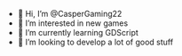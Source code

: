 - 👋 Hi, I’m @CasperGaming22
- 👀 I’m interested in new games
- 🌱 I’m currently learning GDScript
- 💞️ I’m looking to develop a lot of good stuff

<!---
CasperGaming22/CasperGaming22 is a ✨ special ✨ repository because its `README.md` (this file) appears on your GitHub profile.
You can click the Preview link to take a look at your changes.
--->
